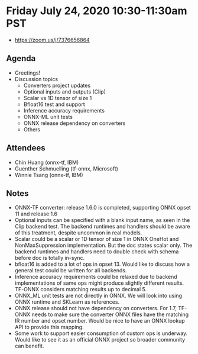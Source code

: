 <!--- SPDX-License-Identifier: Apache-2.0 -->

# Friday July 24, 2020 10:30-11:30am PST
* https://zoom.us/j/7376656864

## Agenda
* Greetings!
* Discussion topics
    * Converters project updates
    * Optional inputs and outputs (Clip)
    * Scalar vs 1D tensor of size 1
    * Bfloat16 test and support
    * Inference accuracy requirements
    * ONNX-ML unit tests
    * ONNX release dependency on converters
    * Others

## Attendees
* Chin Huang (onnx-tf, IBM)
* Guenther Schmuelling (tf-onnx, Microsoft)
* Winnie Tsang (onnx-tf, IBM)

## Notes
* ONNX-TF converter: release 1.6.0 is completed, supporting ONNX opset 11 and release 1.6
* Optional inputs can be specified with a blank input name, as seen in the Clip backend test. The backend runtimes and handlers should be aware of this treatment, despite uncommon in real models.
* Scalar could be a scalar or 1D tensor of size 1 in ONNX OneHot and NonMaxSuppression implementation. But the doc states scalar only. The backend runtimes and handlers need to double check with schema before doc is totally in-sync.
* bfloat16 is added to a lot of ops in opset 13. Would like to discuss how a general test could be written for all backends.
* Inference accuracy requirements could be relaxed due to backend implementations of same ops might produce slightly different results. TF-ONNX considers matching results up to decimal 5.
* ONNX_ML unit tests are not directly in ONNX. We will look into using ONNX runtime and SKLearn as references.
* ONNX release should not have dependency on converters. For 1.7, TF-ONNX needs to make sure the converter ONNX files have the matching IR number and opset number. Would be nice to have an ONNX lookup API to provide this mapping.
* Some work to support easier consumption of custom ops is underway. Would like to see it as an official ONNX project so broader community can benefit.
